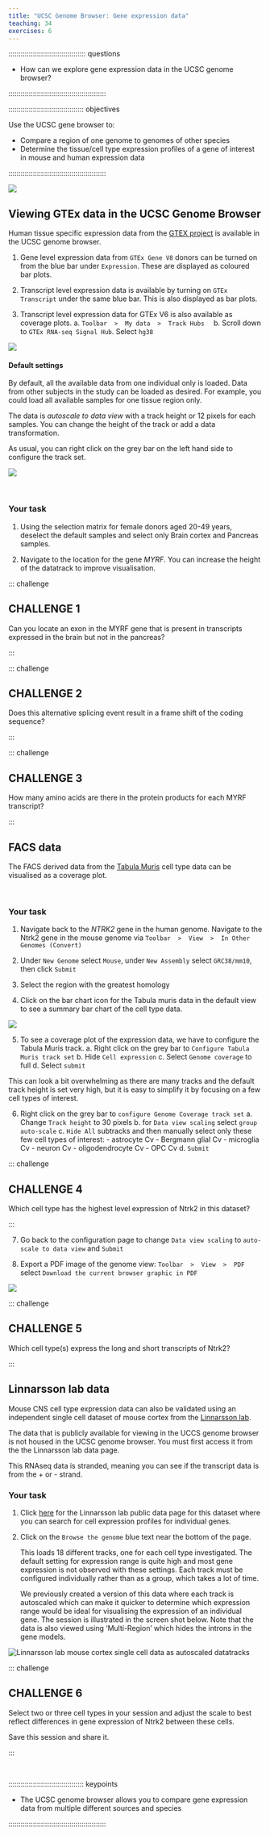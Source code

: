 ```yaml
---
title: "UCSC Genome Browser: Gene expression data"
teaching: 34
exercises: 6
---
```


:::::::::::::::::::::::::::::::::::::: questions 

- How can we explore gene expression data in the UCSC genome browser?

::::::::::::::::::::::::::::::::::::::::::::::::

::::::::::::::::::::::::::::::::::::: objectives

Use the UCSC gene browser to:

- Compare a region of one genome to genomes of other species
- Determine the tissue/cell type expression profiles of a gene of interest in mouse and human expression data

::::::::::::::::::::::::::::::::::::::::::::::::

![](episodes/fig/06geneexpression_coverage_plot.png)

## Viewing GTEx data in the UCSC Genome Browser

Human tissue specific expression data from the [GTEX project](https://gtexportal.org/home/) 
is available in the UCSC genome browser.

1. Gene level expression data from `GTEx Gene V8` donors can be turned on from the 
blue bar under `Expression`. These are displayed as coloured bar plots.

2. Transcript level expression data is available by turning on `GTEx Transcript` under the same
blue bar. This is also displayed as bar plots.

3. Transcript level expression data for GTEx V6 is also available as coverage plots.
    a. `Toolbar  >  My data  >  Track Hubs  `
    b. Scroll down to `GTEx RNA-seq Signal Hub`. Select `hg38`
  
  ![](episodes/fig/06geneexpression_trackhubs_GTEx.png)
  
#### Default settings

By default, all the available data from one individual only is loaded. Data from other subjects 
in the study can be loaded as desired. For example, you could load all available samples for one tissue region only.

The data is *autoscale to data view* with a track height or 12 pixels for each samples. 
You can change the height of the track or add a data transformation.

As usual, you can right click on the grey bar on the left hand side to configure the track set. 

  ![](episodes/fig/06geneexpression_GTEx_V6_settings.png)
  
<br>

### Your task

1. Using the selection matrix for female donors aged 20-49 years, deselect the default samples 
and select only Brain cortex and Pancreas samples. 

2. Navigate to the location for the gene *MYRF*. You can increase the height of the datatrack to improve visualisation.

::: challenge

## CHALLENGE 1

Can you locate an exon in the MYRF gene that is present in transcripts expressed in the brain but not in the pancreas?

:::

::: challenge

## CHALLENGE 2

Does this alternative splicing event result in a frame shift of the coding sequence?

:::

::: challenge

## CHALLENGE 3

How many amino acids are there in the protein products for each MYRF transcript?

:::

## FACS data

The FACS derived data from the [Tabula Muris](https://tabula-muris.ds.czbiohub.org/) cell type data can be visualised as a coverage plot.

<br>

### Your task

1. Navigate back to the *NTRK2* gene in the human genome. Navigate to the Ntrk2 gene in the mouse genome via  `Toolbar  >  View  >  In Other Genomes (Convert) `
  
2. Under `New Genome` select `Mouse`, under `New Assembly` select `GRC38/mm10`, then click `Submit`

3. Select the region with the greatest homology

4. Click on the bar chart icon for the Tabula muris data in the default view to see a summary bar chart of the cell type data.

![](episodes/fig/06geneexpression_TabMurisbarchart.png)

5. To see a coverage plot of the expression data, we have to configure the Tabula Muris track.
    a. Right click on the grey bar to `Configure Tabula Muris track set`
    b. Hide `Cell expression`
    c. Select `Genome coverage` to full
    d. Select `submit`
  
  This can look a bit overwhelming as there are many tracks and the default track height is set very high, 
  but it is easy to simplify it by focusing on a few cell types of interest.

6. Right click on the grey bar to `configure Genome Coverage track set`
    a. Change `Track height` to 30 pixels
    b. for `Data view scaling` select `group auto-scale`
    c. `Hide All`  subtracks and then manually select only these few cell types of interest:
          - astrocyte Cv
          - Bergmann glial Cv
          - microglia Cv
          - neuron Cv
          - oligodendrocyte Cv
          - OPC Cv
    d. `Submit`

::: challenge

## CHALLENGE 4

Which cell type has the highest level expression of Ntrk2 in this dataset?

:::

7. Go back to the configuration page to change `Data view scaling` to `auto-scale to data view` and `Submit`

8. Export a PDF image of the genome view:  `Toolbar  >  View  >  PDF  `  select  `Download the current browser graphic in PDF`
  
  ![](episodes/fig/06geneexpression_mm10_Ntrk2.png)
  
::: challenge

## CHALLENGE 5

Which cell type(s) express the long and short transcripts of Ntrk2?

:::

## Linnarsson lab data

Mouse CNS cell type expression data can also be validated using an independent single cell 
dataset of mouse cortex from the [Linnarsson lab](http://linnarssonlab.org/).

The data that is publicly available for viewing in the UCCS genome browser is not housed in the UCSC genome browser. 
You must first access it from the the Linnarsson lab data page.

This RNAseq data is stranded, meaning you can see if the transcript data is from the + or - strand.

### Your task

1. Click [here](http://linnarssonlab.org/cortex/) for the Linnarsson lab public data page for this dataset where you can search for cell expression profiles for individual genes.

2. Click on the `Browse the genome` blue text near the bottom of the page.
  
    This loads 18 different tracks, one for each cell type investigated. The default setting 
    for expression range is quite high and most gene expression is not observed with these settings. 
    Each track must be configured individually rather than as a group, which takes a lot of time. 
  
    We previously created a version of this data where each track is 
    autoscaled which can make it quicker to determine which expression range would be ideal for visualising 
    the expression of an individual gene. The session is illustrated in the screen shot below. 
    Note that the data is also viewed using ‘Multi-Region’ which hides the introns in the gene models. 
  
![Linnarsson lab mouse cortex single cell data as autoscaled datatracks](episodes/fig/06geneexpression_linnarsson_ntrk2.png)

::: challenge

## CHALLENGE 6

Select two or three cell types in your session and adjust the scale to best reflect differences in gene expression of Ntrk2 between these cells. 

Save this session and share it.

:::

<br> 

::::::::::::::::::::::::::::::::::::: keypoints 

- The UCSC genome browser allows you to compare gene expression data from multiple different sources and species

::::::::::::::::::::::::::::::::::::::::::::::::


